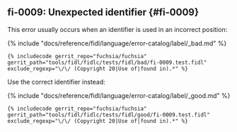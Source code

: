 ## fi-0009: Unexpected identifier {#fi-0009}

This error usually occurs when an identifier is used in an incorrect position:

{% include "docs/reference/fidl/language/error-catalog/label/_bad.md" %}

```fidl
{% includecode gerrit_repo="fuchsia/fuchsia" gerrit_path="tools/fidl/fidlc/tests/fidl/bad/fi-0009.test.fidl" exclude_regexp="\/\/ (Copyright 20|Use of|found in).*" %}
```

Use the correct identifier instead:

{% include "docs/reference/fidl/language/error-catalog/label/_good.md" %}

```fidl
{% includecode gerrit_repo="fuchsia/fuchsia" gerrit_path="tools/fidl/fidlc/tests/fidl/good/fi-0009.test.fidl" exclude_regexp="\/\/ (Copyright 20|Use of|found in).*" %}
```
